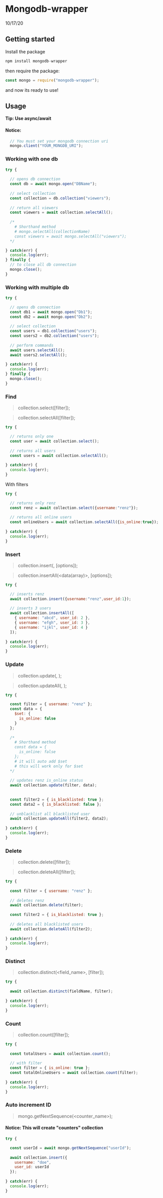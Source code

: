 # Mongodb-wrapper
10/17/20

## Getting started
Install the package
```js
npm install mongodb-wrapper
```
then require the package:
```js
const mongo = require("mongodb-wrapper");
```
and now its ready to use!

## Usage

**Tip: Use async/await**

#### Notice:
```js
  // You must set your mongodb connection uri
  mongo.client("YOUR_MONGDB_URI");
```

### Working with one db
```js
try {
  
  // opens db connection
  const db = await mongo.open("DBName");
  
  // select collection
  const collection = db.collection("viewers");
  
  // return all viewers
  const viewers = await collection.selectAll();
  
  /*
    # Shorthand method
    # mongo.selectAll(collectionName)
    const viewers = await mongo.selectAll("viewers");
  */

} catch(err) {
  console.log(err);
} finally {
  // to close all db connection
  mongo.close();
}
```

### Working with multiple db
```js
try {

  // opens db connection
  const db1 = await mongo.open("Db1");
  const db2 = await mongo.open("Db2");
  
  // select collection
  const users = db1.collection("users");
  const users2 = db2.collection("users");
  
  // perform commands
  await users.selectAll();
  await users2.selectAll();
  
} catch(err) {
  console.log(err);
} finally {
  mongo.close();
}
```


### Find
> collection.select([filter]);

> collection.selectAll([filter]);

```js
try {

  // returns only one
  const user = await collection.select();
  
  // returns all users
  const users = await collection.selectAll();
  
} catch(err) {
  console.log(err);
}
```
With filters
```js
try {

  // returns only renz
  const renz = await collection.select({username:"renz"});
  
  // returns all online users
  const onlineUsers = await collection.selectAll({is_online:true});
  
} catch(err) {
  console.log(err);
}
```


### Insert
> collection.insert(<data>, [options]);

> collection.insertAll(<data(array)>, [options]);

```js
try {

  // inserts renz
  await collection.insert({username:"renz",user_id:1});
  
  // inserts 3 users
  await collection.insertAll([
    { username: "abcd", user_id: 2 },
    { username: "efgh", user_id: 3 },
    { username: "ijkl", user_id: 4 }
  ]);
  
} catch(err) {
  console.log(err);
}
```


### Update
> collection.update(<filter>, <data>);

> collection.updateAll(<filter>, <data>);

```js
try {

  const filter = { username: "renz" };
  const data = { 
    $set: {
      is_online: false
    }
  };
  
  /*
    # Shorthand method
    const data = { 
      is_online: false
    };
    # it will auto add $set
    # this will work only for $set
  */
  
  // updates renz is_online status
  await collection.update(filter, data);
  
  
  const filter2 = { is_blacklisted: true };
  const data2 = { is_blacklisted: false };
  
  // unblacklist all blacklisted user
  await collection.updateAll(filter2, data2);
  
} catch(err) {
  console.log(err);
}
```


### Delete
> collection.delete([filter]);

> collection.deleteAll([filter]);

```js
try {
  
  const filter = { username: "renz" };
  
  // deletes renz
  await collection.delete(filter);
  
  const filter2 = { is_blacklisted: true };
  
  // deletes all blacklisted users
  await collection.deleteAll(filter2);
  
} catch(err) {
  console.log(err);
}
```

### Distinct
> collection.distinct(<field_name>, [filter]);

```js
try {
  
  await collection.distinct(fieldName, filter);
 
} catch(err) {
  console.log(err);
}
```

### Count
> collection.count([filter]);

```js
try {
  
  const totalUsers = await collection.count();
  
  // with filter
  const filter = { is_online: true };
  const totalOnlineUsers = await collection.count(filter);
  
} catch(err) {
  console.log(err);
}
```


### Auto increment ID
> mongo.getNextSequence(<counter_name>);

#### Notice: This will create "counters" collection

```js
try {

  const userId = await mongo.getNextSequence("userId");
  
  await collection.insert({
    username: "doe",
    user_id: userId
  });
  
} catch(err) {
  console.log(err);
}
```





